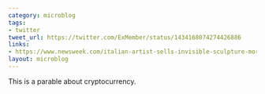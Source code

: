 ```yaml
---
category: microblog
tags:
- twitter
tweet_url: https://twitter.com/ExMember/status/1434168074274426886
links:
- https://www.newsweek.com/italian-artist-sells-invisible-sculpture-more-18000-1596608
layout: microblog
---
```

This is a parable about cryptocurrency.
